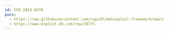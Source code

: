 ```yaml
---
id: CVE-2014-0476
pocs:
  - https://raw.githubusercontent.com/rapid7/metasploit-framework/master/modules/exploits/unix/local/chkrootkit.rb
  - https://www.exploit-db.com/raw/38775
---
```

